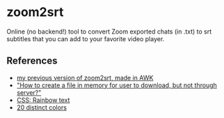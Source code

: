 # zoom2srt

Online (no backend!) tool to convert Zoom exported chats (in .txt) to srt subtitles that you can add to your favorite video player.

## References

- [my previous version of zoom2srt, made in AWK](https://gist.github.com/azimut/bad34fd818b179ef5e78acd8c3b8811d)
- ["How to create a file in memory for user to download, but not through server?"](https://stackoverflow.com/questions/3665115/how-to-create-a-file-in-memory-for-user-to-download-but-not-through-server)
- [CSS: Rainbow text](https://w3bits.com/rainbow-text/)
- [20 distinct colors](https://sashamaps.net/docs/resources/20-colors/)
